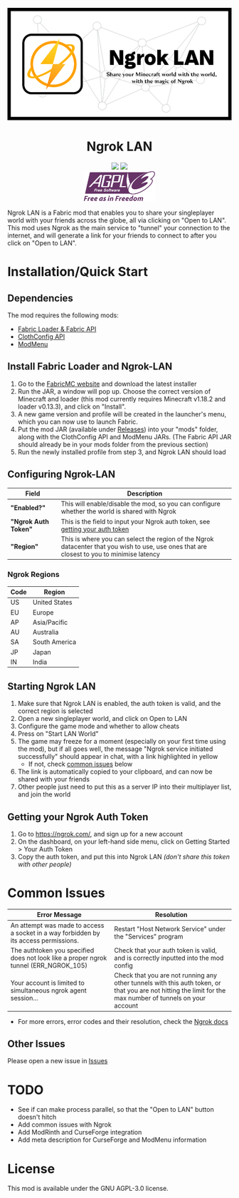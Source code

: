 ![Ngrok LAN Banner](https://github.com/Alujjdnd/Ngrok-LAN/blob/main/docs/assets/banner.png?raw=true)

<h1 align="center">
  Ngrok LAN
</h1>

<div align="center">
  <img src=https://img.shields.io/github/license/Alujjdnd/Ngrok-Lan>
  <img src=https://img.shields.io/github/v/release/Alujjdnd/Ngrok-Lan>
  </br>
  <img src=https://raw.githubusercontent.com/Alujjdnd/Ngrok-LAN/main/docs/assets/AGPL-v3.png>
</div>

Ngrok LAN is a Fabric mod that enables you to share your singleplayer world with your friends across the globe, all via clicking on "Open to LAN". This mod uses Ngrok as the main service to "tunnel" your connection to the internet, and will generate a link for your friends to connect to after you click on "Open to LAN". 

# Installation/Quick Start
## Dependencies
The mod requires the following mods:
- [Fabric Loader & Fabric API](https://fabricmc.net/use/installer/)
- [ClothConfig API](https://www.curseforge.com/minecraft/mc-mods/cloth-config)
- [ModMenu](https://www.curseforge.com/minecraft/mc-mods/modmenu)

## Install Fabric Loader and Ngrok-LAN
1. Go to the [FabricMC website](https://fabricmc.net/use/installer/) and download the latest installer
2. Run the JAR, a window will pop up. Choose the correct version of Minecraft and loader (this mod currently requires Minecraft v1.18.2 and loader v0.13.3), and click on "Install".
3. A new game version and profile will be created in the launcher's menu, which you can now use to launch Fabric.
4. Put the mod JAR (available under [Releases](https://github.com/Alujjdnd/Ngrok-LAN/releases)) into your "mods" folder, along with the ClothConfig API and ModMenu JARs. (The Fabric API JAR should already be in your mods folder from the previous section)
5. Run the newly installed profile from step 3, and Ngrok LAN should load

## Configuring Ngrok-LAN
| **Field**         | **Description**                                              |
|------------------------|--------------------------------------------------------------------------------------------------------------------------------------------|
| **"Enabled?"**         | This will enable/disable the mod, so you can configure whether the world is shared with Ngrok                                              |
| **"Ngrok Auth Token"** | This is the field to input your Ngrok auth token, see [getting your auth token](#getting-your-ngrok-auth-token)                            |
| **"Region"**           | This is where you can select the region of the Ngrok datacenter that you wish to use, use ones that are closest to you to minimise latency |
### Ngrok Regions
| Code | Region |
|----|---------------|
| US | United States |
| EU | Europe        |
| AP | Asia/Pacific  |
| AU | Australia     |
| SA | South America |
| JP | Japan         |
| IN | India         |

## Starting Ngrok LAN
1. Make sure that Ngrok LAN is enabled, the auth token is valid, and the correct region is selected
2. Open a new singleplayer world, and click on Open to LAN
3. Configure the game mode and whether to allow cheats
4. Press on "Start LAN World"
5. The game may freeze for a moment (especially on your first time using the mod), but if all goes well, the message "Ngrok service initiated successfully" should appear in chat, with a link highlighted in yellow
   - If not, check [common issues](#common-issues) below
7. The link is automatically copied to your clipboard, and can now be shared with your friends
8. Other people just need to put this as a server IP into their multiplayer list, and join the world

## Getting your Ngrok Auth Token
1. Go to https://ngrok.com/, and sign up for a new account
2. On the dashboard, on your left-hand side menu, click on Getting Started > Your Auth Token
3. Copy the auth token, and put this into Ngrok LAN _(don't share this token with other people)_

# Common Issues
| **Error Message**                                                                    | **Resolution**                                                                                                                                             |
|--------------------------------------------------------------------------------------|------------------------------------------------------------------------------------------------------------------------------------------------------------|
| An attempt was made to access a socket in a way forbidden by its access permissions. | Restart "Host Network Service" under the "Services" program                                                                                                |
| The authtoken you specified does not look like a proper ngrok tunnel (ERR_NGROK_105) | Check that your auth token is valid, and is correctly inputted into the mod config                                                                         |
| Your account is limited to <NUMBER> simultaneous ngrok agent session...              | Check that you are not running any other tunnels with this auth token, or that you are not hitting the limit for the max number of tunnels on your account |

- For more errors, error codes and their resolution, check the [Ngrok docs](https://ngrok.com/docs/errors)
  
## Other Issues
Please open a new issue in [Issues](https://github.com/Alujjdnd/Ngrok-LAN/issues)
  
# TODO
- See if can make process parallel, so that the "Open to LAN" button doesn't 
hitch
- Add common issues with Ngrok
- Add ModRinth and CurseForge integration
- Add meta description for CurseForge and ModMenu information

# License
This mod is available under the GNU AGPL-3.0 license.
